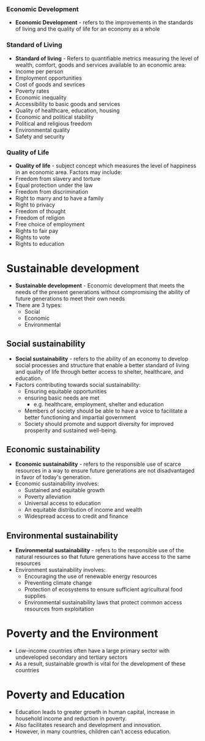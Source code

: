 ### Economic Development
- **Economic Development** - refers to the improvements in the standards of living and the quality of life for an economy as a whole
### Standard of Living
- **Standard of living** - Refers to quantifiable metrics measuring the level of wealth, comfort, goods and services available to an economic area:
- Income per person
- Employment opportunities
- Cost of goods and sevrices
- Poverty rates
- Economic inequality
- Accessibility to basic goods and services
- Quality of healthcare, education, housing 
- Economic and political stability 
- Political and religious freedom
- Environmental quality 
- Safety and security
### Quality of Life
- **Quality of life** - subject concept which measures the level of happiness in an economic area. 
Factors may include:
- Freedom from slavery and torture
- Equal protection under the law
- Freedom from discrimination
- Right to marry and to have a family
- Right to privacy
- Freedom of thought
- Freedom of religion 
- Free choice of employment
- Rights to fair pay
- Rights to vote
- Rights to education
# Sustainable development
- **Sustainable development** - Economic development that meets the needs of the present generations without compromising the ability of future generations to meet their own needs
- There are 3 types:
	- Social
	- Economic
	- Environmental
## Social sustainability
- **Social sustainability** - refers to the ability of an economy to develop social processes and structure that enable a better standard of living and quality of life through better access to shelter, healthcare, and education.
- Factors contributing towards social sustainability:
	- Ensuring equitable opportunities
	- ensuring basic needs are met 
		- e.g. healthcare, employment, shelter and education
	- Members of society should be able to have a voice to facilitate a better functioning and impartial government
	- Society should promote and support diversity for improved prosperity and sustained well-being. 
## Economic sustainability
- **Economic sustainability** - refers to the responsible use of scarce resources in a way to ensure future generations are not disadvantaged in favor of today's generation. 
- Economic sustainability involves:
	- Sustained and equitable growth
	- Poverty alleviation 
	- Universal access to education
	- An equitable distribution of income and wealth
	- Widespread access to credit and finance
## Environmental sustainability
- **Environmental sustainability** - refers to the responsible use of the natural resources so that future generations have access to the same resources
- Environment sustainability involves:
	- Encouraging the use of renewable energy resources
	- Preventing climate change
	- Protection of ecosystems to ensure sufficient agricultural food supplies
	- Environmental sustainability laws that protect common access resources from exploitation
# Poverty and the Environment
- Low-income countries often have a large primary sector with undeveloped secondary and tertiary sectors
- As a result, sustainable growth is vital for the development of these countries 
# Poverty and Education
- Education leads to greater growth in human capital, increase in household income and reduction in poverty.
- Also facilitates research and development and innovation. 
- However, in many countries, children can't access education. 